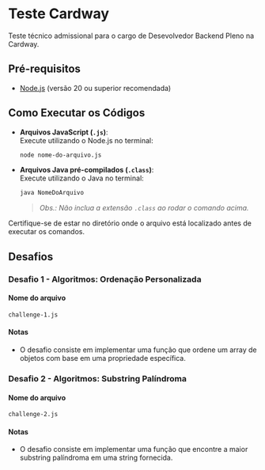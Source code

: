 # Teste Cardway
Teste técnico admissional para o cargo de Desevolvedor Backend Pleno na Cardway.

## Pré-requisitos
- [Node.js](https://nodejs.org/) (versão 20 ou superior recomendada)

## Como Executar os Códigos
- **Arquivos JavaScript (`.js`)**:  
  Execute utilizando o Node.js no terminal:
  ```bash
  node nome-do-arquivo.js
  ```

- **Arquivos Java pré-compilados (`.class`)**:  
  Execute utilizando o Java no terminal:
  ```bash
  java NomeDoArquivo
  ```
  > *Obs.: Não inclua a extensão `.class` ao rodar o comando acima.*

Certifique-se de estar no diretório onde o arquivo está localizado antes de executar os comandos.

## Desafios
### Desafio 1 - Algoritmos: Ordenação Personalizada
#### Nome do arquivo
`challenge-1.js`
#### Notas
- O desafio consiste em implementar uma função que ordene um array de objetos com base em uma propriedade específica.
### Desafio 2 - Algoritmos: Substring Palíndroma
#### Nome do arquivo
`challenge-2.js`
#### Notas
- O desafio consiste em implementar uma função que encontre a maior substring palíndroma em uma string fornecida.